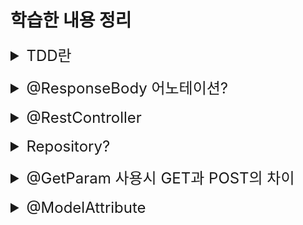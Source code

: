 # 학습한 내용 정리

<details>
<summary style="font-size: x-large">TDD란</summary>

테스트 주도 개발을 뜻함.
지금은 먼저 domain 패키지에 Member라는 부모 클래스를 만들고,
memberRepository라는 인터페이스를 만들어 내가 구현해야 하는 것들의 명세를 작성하였다.

이후 main의 레포지토리에서 클래스를 만들어 그것들을 실제로 구현하고,
test에서 @Test를 사용하며 테스트를 진행하였다.

TDD는 이것의 반대 순서로 가는 것이다.

내가 별 모양 작품을 만든다고 하면,
별 모양 틀을 먼저 만들고 작품이 들어가는 지를 확인하는 것!

테스트를 먼저 만들고, 구현 클래스를 만들어서 테스트를 진행하는 것!
</details>
<br>

<details>
<summary style="font-size: x-large">@ResponseBody 어노테이션?</summary>
해당 어노테이션이 찍혀있으면 spring은 return값의 html을 렌더해 주는 게 아니라
문자 내용을 그대로 찍어준다. (HTTP의 Body에 문자 내용을 그대로 반환한다는 말)

글자는 그대로 찍어주면 되는데 만약 객체를 넘겨준다면?
이것은 JSON 방식으로 data를 만들어서 HTTP응답에 반환해 주는게 default!

api를 보통 이것을 이용하여 만든다.
</details>
<br>

<details>
<summary style="font-size: x-large">@RestController</summary>
@Controller 와 @ResponseBody를 합친 역할을 하는 것
@RestController를 사용하면 따로 method들에 @ResponseBody를 사용하지 않아도
controller 내부의 메소드 내용들이 ResponseBody가 적용되어 나온다.
</details>
<br>

<details>
<summary style="font-size: x-large">Repository?</summary>
Entity 객체를 DB와 연결시켜주는 역할을 한다.
만들때에는 인터페이스로 만들고, 어떤 테이블과 연결할 지 제네릭스에 작성한다.

예시로
"Public interface ProductRepository extends JpaRepository <Food, Long>" 이런 식으로 작성하는데,
제네릭스 안의 첫번째에는 연결할 테이블을 작성하고 뒤에는 타입을 작성한다.
</details>
<br>

<details>
<summary style="font-size: x-large">@GetParam 사용시 GET과 POST의 차이</summary>
html에서 form 태그를 이용할 때 get 방식을 사용하면 url에 주고받는 내용이 바로 표시가 되지만,
post방식으로 보냈을 때에는 url 방식으로 보냈을 때에는 값이 표현이 되지 않고 payload에 실려서 들어가게 된다.

html에서 form태그를 통해서 값을 보낼때 @RequestParam으로 값을 받을 수 있다.
</details>
<br>

<details>
<summary style="font-size: x-large">@ModelAttribute</summary>
클라이언트에서 보내는 값이 여러개일 때, @ModelAttribute를 사용해서 값을 객체 형식으로 받을 수 있다.
사용할 때에는 객체의 필드에 접근을 해서 사용하면 되지만 객체에 @Setter가 꼭 설정되어 있어야 한다.

덧붙여 @ModelAttribute는 생략이 가능하다.

</details>
<br>
